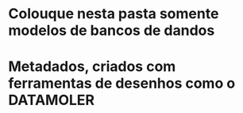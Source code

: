 # Colouque nesta pasta somente modelos de bancos de dandos
# Metadados, criados com ferramentas de desenhos como o DATAMOLER
